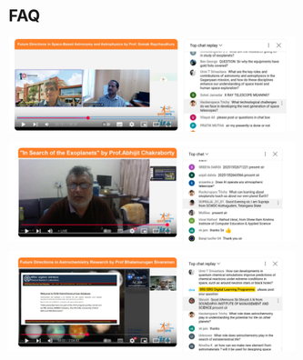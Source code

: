 # FAQ




![](FAQ/Screenshot_from_2025-01-16_20-08-59.png)









![](FAQ/Screenshot_from_2025-01-20_17-34-09.png)

![](FAQ/Screenshot_from_2025-01-20_17-54-02.png)








